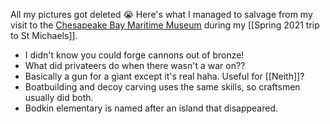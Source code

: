All my pictures got deleted :sob: Here's what I managed to salvage from my visit to the [Chesapeake Bay Maritime Museum](https://cbmm.org/) during my [[Spring 2021 trip to St Michaels]].

- I didn't know you could forge cannons out of bronze! 
- What did privateers do when there wasn't a war on?? 
- Basically a gun for a giant except it's real haha. Useful for [[Neith]]? 
- Boatbuilding and decoy carving uses the same skills, so craftsmen usually did both. 
- Bodkin elementary is named after an island that disappeared. 
